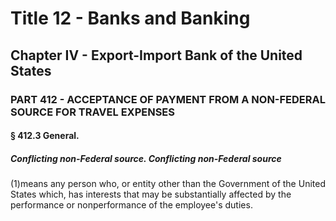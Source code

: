 
# Title 12 - Banks and Banking
## Chapter IV - Export-Import Bank of the United States
### PART 412 - ACCEPTANCE OF PAYMENT FROM A NON-FEDERAL SOURCE FOR TRAVEL EXPENSES
#### § 412.3 General.
##### Conflicting non-Federal source. Conflicting non-Federal source

(1)means any person who, or entity other than the Government of the United States which, has interests that may be substantially affected by the performance or nonperformance of the employee's duties.
